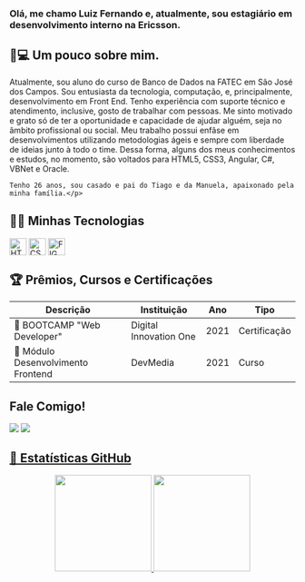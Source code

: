 ### Olá, me chamo Luiz Fernando e, atualmente, sou estagiário em desenvolvimento interno na Ericsson. 

## 👦💻 Um pouco sobre mim.
<div>
  <p> Atualmente, sou aluno do curso de Banco de Dados na FATEC em São José dos Campos. Sou entusiasta da tecnologia, computação, e, principalmente, desenvolvimento em Front End. Tenho experiência com suporte técnico e atendimento, inclusive, gosto de trabalhar com pessoas. Me sinto motivado e grato só de ter a oportunidade e capacidade de ajudar alguém, seja no âmbito profissional ou social. Meu trabalho possui enfâse em desenvolvimentos utilizando metodologias ágeis e sempre com liberdade de ideias junto à todo o time. Dessa forma, alguns dos meus conhecimentos e estudos, no momento, são voltados para HTML5, CSS3, Angular, C#, VBNet e Oracle.
    
    Tenho 26 anos, sou casado e pai do Tiago e da Manuela, apaixonado pela minha família.</p>
</div>

## 🚀🔥 Minhas Tecnologias
<div style="display: inline-block">
  <img align="center" alt="HTML5" height="30" src="https://cdn.jsdelivr.net/gh/devicons/devicon/icons/html5/html5-original.svg">
  <img align="center" alt="CSS3" height="30" src="https://cdn.jsdelivr.net/gh/devicons/devicon/icons/css3/css3-original.svg">
  <img align="center" alt="FIGMA" height="30" src="https://cdn.jsdelivr.net/gh/devicons/devicon/icons/figma/figma-original.svg" />
</div><br>

## 🏆 Prêmios, Cursos e Certificações

Descrição | Instituição | Ano | Tipo
--------- | ----------- | --- | ----
🏅 BOOTCAMP "Web Developer" | Digital Innovation One | 2021 | Certificação
🏅 Módulo Desenvolvimento Frontend | DevMedia | 2021 | Curso

## Fale Comigo!
<div>
  <a href="https://api.whatsapp.com/send?phone=5512981774825&text=Bom%20dia%2C%20Luis!" target="_blank"><img src="https://img.shields.io/badge/WhatsApp-25D366?style=for-the-badge&logo=whatsapp&logoColor=white"></a>
  <a href="https://www.linkedin.com/in/duhoshina/" target="_blank"><img src="https://img.shields.io/badge/LinkedIn-0077B5?style=for-the-badge&logo=linkedin&logoColor=white"</a>
</div>

## 🧾 Estatísticas GitHub
<div align="center">
  <a href="https://github.com/duhoshina">
  <img height="170cm" src="https://github-readme-stats.vercel.app/api?username=(seunickdogithub)&show_icons=true&theme=dark&include_all_commits=true&account_private=true"/>
  <img height="170cm" src="https://github-readme-stats.vercel.app/api/top-langs/?username=(seunickdogithub)&layout=compact&langs_count=7&theme=dark"/>
</div>
